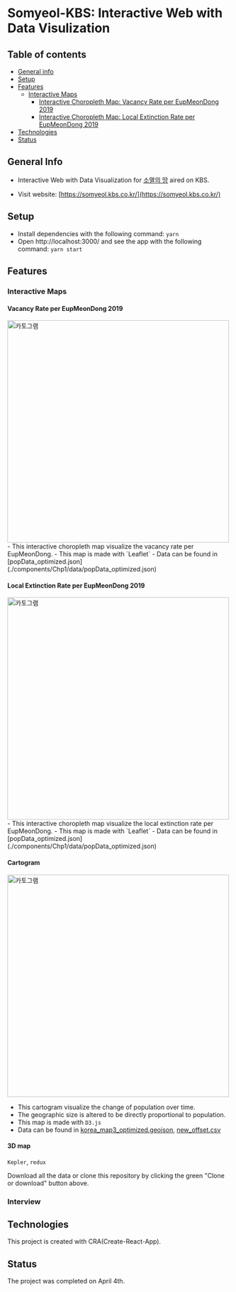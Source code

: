 # Somyeol-KBS: Interactive Web with Data Visulization

## Table of contents

- [General info](#general-info)
- [Setup](#setup)
- [Features](#features)
  - [Interactive Maps](#interactive-maps)
    - [Interactive Choropleth Map: Vacancy Rate per EupMeonDong 2019](#vacancy-rate-per-eupmeondong-2019)
    - [Interactive Choropleth Map: Local Extinction Rate per EupMeonDong 2019](#local-extinction-rate-per-eupmeondong-2019)
- [Technologies](#technologies)
- [Status](#status)

## General Info

- Interactive Web with Data Visualization for [소멸의 땅](http://vod.kbs.co.kr/index.html?source=episode&sname=vod&stype=vod&program_code=T2011-1097&program_id=PS-2021000586-01-000&broadcast_complete_yn=N&local_station_code=00&section_code=05&section_sub_code=06#more) aired on KBS.

- Visit website: [https://somyeol.kbs.co.kr/](https://somyeol.kbs.co.kr/)

## Setup

- Install dependencies with the following command: `yarn`
- Open http://localhost:3000/ and see the app with the following command: `yarn start`

## Features

### Interactive Maps

#### Vacancy Rate per EupMeonDong 2019

<img src="https://i.ibb.co/wzjPbvd/empty-house.gif" alt="카토그램" width="500" />
- This interactive choropleth map visualize the vacancy rate per EupMeonDong.
- This map is made with `Leaflet`
- Data can be found in [popData_optimized.json](./components/Chp1/data/popData_optimized.json)

#### Local Extinction Rate per EupMeonDong 2019

<img src="https://i.ibb.co/S61FDnr/extinction.gif" alt="카토그램" width="500" />
- This interactive choropleth map visualize the local extinction rate per EupMeonDong.
- This map is made with `Leaflet`
- Data can be found in [popData_optimized.json](./components/Chp1/data/popData_optimized.json)

#### Cartogram

<img src="https://i.ibb.co/DtgBwVM/cartogram.gif" alt="카토그램" width="500" />

- This cartogram visualize the change of population over time.
- The geographic size is altered to be directly proportional to population.
- This map is made with `D3.js`
- Data can be found in [korea_map3_optimized.geojson](./components/Chp2/data/korea_map3_optimized.geojson),
  [new_offset.csv](./components/Chp2/data/new_offset.csv)

#### 3D map

`Kepler`, `redux`

Download all the data or clone this repository by clicking the green "Clone or download" button above.

### Interview

## Technologies

This project is created with CRA(Create-React-App).

## Status

The project was completed on April 4th.
